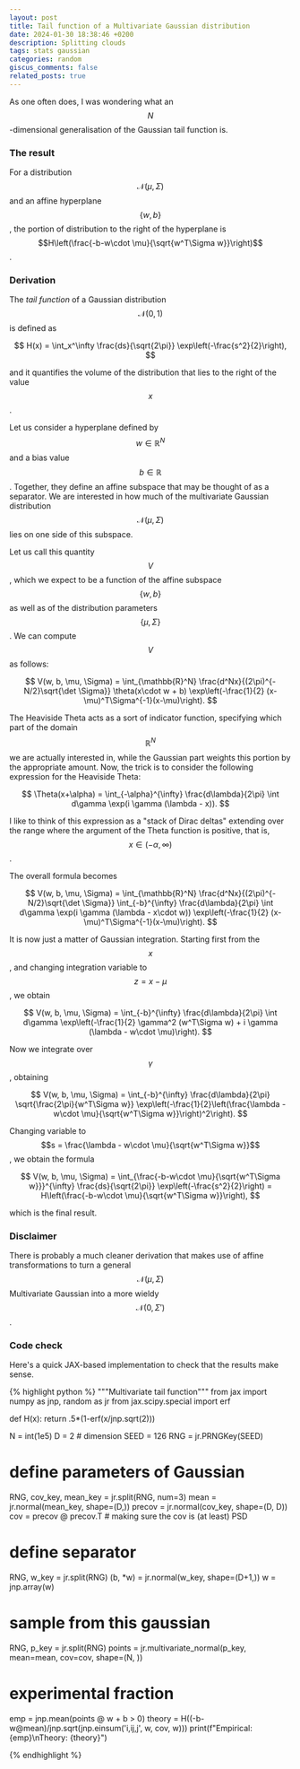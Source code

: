 ```yaml
---
layout: post
title: Tail function of a Multivariate Gaussian distribution
date: 2024-01-30 18:38:46 +0200
description: Splitting clouds
tags: stats gaussian
categories: random
giscus_comments: false
related_posts: true
---
```


As one often does, I was wondering what an $$N$$-dimensional generalisation of the Gaussian tail function is.

### The result

For a distribution $$\mathcal{N}(\mu, \Sigma)$$ and an affine hyperplane $$\{w, b\}$$, the portion of distribution to the right of the hyperplane is $$H\left(\frac{-b-w\cdot \mu}{\sqrt{w^T\Sigma w}}\right)$$.


### Derivation

The *tail function* of a Gaussian distribution $$\mathcal{N}(0, 1)$$ is defined as

$$
H(x) = \int_x^\infty \frac{ds}{\sqrt{2\pi}} \exp\left(-\frac{s^2}{2}\right),
$$

and it quantifies the volume of the distribution that lies to the right of the value $$x$$.


Let us consider a hyperplane defined by $$w \in \mathbb{R}^N$$ and a bias value $$b\in\mathbb{R}$$.
Together, they define an affine subspace that may be thought of as a separator.
We are interested in how much of the multivariate Gaussian distribution $$\mathcal{N}(\mu, \Sigma)$$ lies on one side of this subspace.

Let us call this quantity $$V$$, which we expect to be a function of the affine subspace $$\{w, b\}$$ as well as of the distribution parameters $$\{\mu, \Sigma\}$$.
We can compute $$V$$ as follows:

$$
V(w, b, \mu, \Sigma) = \int_{\mathbb{R}^N} \frac{d^Nx}{(2\pi)^{-N/2}\sqrt{\det \Sigma}} \theta(x\cdot w + b) \exp\left(-\frac{1}{2} (x-\mu)^T\Sigma^{-1}(x-\mu)\right).
$$

The Heaviside Theta acts as a sort of indicator function, specifying which part of the domain $$\mathbb{R}^N$$ we are actually interested in, while the Gaussian part weights this portion by the appropriate amount.
Now, the trick is to consider the following expression for the Heaviside Theta:

$$
\Theta(x+\alpha) = \int_{-\alpha}^{\infty} \frac{d\lambda}{2\pi} \int d\gamma \exp(i \gamma (\lambda - x)).
$$

I like to think of this expression as a "stack of Dirac deltas" extending over the range where the argument of the Theta function is positive, that is, $$x\in(-\alpha, \infty)$$.

The overall formula becomes

$$
V(w, b, \mu, \Sigma) = \int_{\mathbb{R}^N} \frac{d^Nx}{(2\pi)^{-N/2}\sqrt{\det \Sigma}} \int_{-b}^{\infty} \frac{d\lambda}{2\pi} \int d\gamma \exp(i \gamma (\lambda - x\cdot w)) \exp\left(-\frac{1}{2} (x-\mu)^T\Sigma^{-1}(x-\mu)\right).
$$

It is now just a matter of Gaussian integration.
Starting first from the $$x$$, and changing integration variable to $$z = x-\mu$$, we obtain

$$
V(w, b, \mu, \Sigma) = \int_{-b}^{\infty} \frac{d\lambda}{2\pi} \int d\gamma \exp\left(-\frac{1}{2} \gamma^2 (w^T\Sigma w) + i \gamma (\lambda - w\cdot \mu)\right).
$$

Now we integrate over $$\gamma$$, obtaining

$$
V(w, b, \mu, \Sigma) = \int_{-b}^{\infty} \frac{d\lambda}{2\pi} \sqrt{\frac{2\pi}{w^T\Sigma w}} \exp\left(-\frac{1}{2}\left(\frac{\lambda - w\cdot \mu}{\sqrt{w^T\Sigma w}}\right)^2\right).
$$

Changing variable to $$s = \frac{\lambda - w\cdot \mu}{\sqrt{w^T\Sigma w}}$$, we obtain the formula

$$
V(w, b, \mu, \Sigma) = \int_{\frac{-b-w\cdot \mu}{\sqrt{w^T\Sigma w}}}^{\infty} \frac{ds}{\sqrt{2\pi}} \exp\left(-\frac{s^2}{2}\right) = H\left(\frac{-b-w\cdot \mu}{\sqrt{w^T\Sigma w}}\right),
$$

which is the final result.

### Disclaimer

There is probably a much cleaner derivation that makes use of affine transformations to turn a general $$\mathcal{N}(\mu, \Sigma)$$ Multivariate Gaussian into a more wieldy $$\mathcal{N}(0, \Sigma')$$.

### Code check

Here's a quick JAX-based implementation to check that the results make sense.

{% highlight python %}
"""Multivariate tail function"""
from jax import numpy as jnp, random as jr
from jax.scipy.special import erf


def H(x):
    return .5*(1-erf(x/jnp.sqrt(2)))


N = int(1e5)
D = 2  # dimension
SEED = 126
RNG = jr.PRNGKey(SEED)


# define parameters of Gaussian
RNG, cov_key, mean_key = jr.split(RNG, num=3)
mean = jr.normal(mean_key, shape=(D,))
precov = jr.normal(cov_key, shape=(D, D))
cov = precov @ precov.T  # making sure the cov is (at least) PSD
# define separator
RNG, w_key = jr.split(RNG)
(b, *w) = jr.normal(w_key, shape=(D+1,))
w = jnp.array(w)


# sample from this gaussian
RNG, p_key = jr.split(RNG)
points = jr.multivariate_normal(p_key, mean=mean, cov=cov, shape=(N, ))


# experimental fraction
emp = jnp.mean(points @ w + b > 0)
theory = H((-b-w@mean)/jnp.sqrt(jnp.einsum('i,ij,j', w, cov, w)))
print(f"Empirical: {emp}\nTheory: {theory}")

{% endhighlight %}